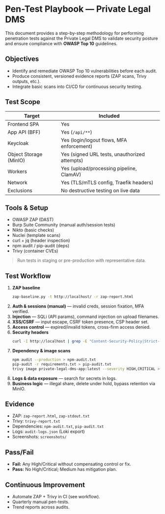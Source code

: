 # Pen-Test Playbook — Private Legal DMS

This document provides a step-by-step methodology for performing penetration tests against the Private Legal DMS to validate security posture and ensure compliance with **OWASP Top 10** guidelines.

## Objectives

- Identify and remediate OWASP Top 10 vulnerabilities before each audit.
- Produce consistent, versioned evidence reports (ZAP scans, Trivy outputs, etc.).
- Integrate basic scans into CI/CD for continuous security testing.

## Test Scope

| Target | Included |
|-------|-----------|
| Frontend SPA | Yes |
| App API (BFF) | Yes (`/api/**`) |
| Keycloak | Yes (login/logout flows, MFA enforcement) |
| Object Storage (MinIO) | Yes (signed URL tests, unauthorized attempts) |
| Workers | Yes (upload/processing pipeline, ClamAV) |
| Network | Yes (TLS/mTLS config, Traefik headers) |
| Exclusions | No destructive testing on live data |

## Tools & Setup

- OWASP ZAP (DAST)
- Burp Suite Community (manual auth/session tests)
- Nikto (basic checks)
- Nuclei (template scans)
- curl + jq (header inspection)
- npm audit / pip-audit (deps)
- Trivy (container CVEs)

> Run tests in staging or pre-production with representative data.

## Test Workflow

1. **ZAP baseline**  
   ```bash
   zap-baseline.py -t http://localhost/ -r zap-report.html
   ```
2. **Auth & sessions (manual)** — invalid creds, session fixation, MFA verified.
3. **Injection** — SQLi (API params), command injection on upload filenames.
4. **XSS/CSRF** — input escape, CSRF token presence, CSP header set.
5. **Access control** — expired/invalid tokens, cross-firm access denied.
6. **Security headers**  
   ```bash
   curl -I http://localhost | grep -E "Content-Security-Policy|Strict-Transport-Security|X-Frame-Options"
   ```
7. **Dependency & image scans**  
   ```bash
   npm audit --production > npm-audit.txt
   pip-audit -r requirements.txt > pip-audit.txt
   trivy image private-legal-dms-app:latest --severity HIGH,CRITICAL > trivy-report.txt
   ```
8. **Logs & data exposure** — search for secrets in logs.
9. **Business logic** — illegal share, delete under hold, bypass retention via MinIO.

## Evidence

- ZAP: `zap-report.html`, `zap-stdout.txt`
- Trivy: `trivy-report.txt`
- Dependencies: `npm-audit.txt`, `pip-audit.txt`
- Logs: `audit-logs.json` (Loki export)
- Screenshots: `screenshots/`

## Pass/Fail

- **Fail:** Any High/Critical without compensating control or fix.
- **Pass:** No High/Critical; Medium has mitigation plan.

## Continuous Improvement

- Automate ZAP + Trivy in CI (see workflow).
- Quarterly manual pen-tests.
- Trend reports across audits.
